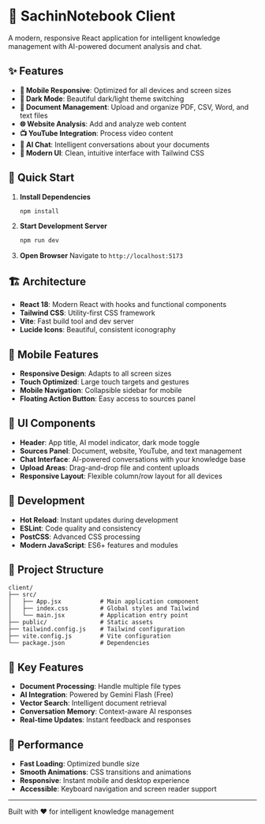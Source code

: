 # 🚀 SachinNotebook Client

A modern, responsive React application for intelligent knowledge management with AI-powered document analysis and chat.

## ✨ Features

- **📱 Mobile Responsive**: Optimized for all devices and screen sizes
- **🌙 Dark Mode**: Beautiful dark/light theme switching
- **📄 Document Management**: Upload and organize PDF, CSV, Word, and text files
- **🌐 Website Analysis**: Add and analyze web content
- **📺 YouTube Integration**: Process video content
- **💬 AI Chat**: Intelligent conversations about your documents
- **🎨 Modern UI**: Clean, intuitive interface with Tailwind CSS

## 🚀 Quick Start

1. **Install Dependencies**
   ```bash
   npm install
   ```

2. **Start Development Server**
   ```bash
   npm run dev
   ```

3. **Open Browser**
   Navigate to `http://localhost:5173`

## 🏗️ Architecture

- **React 18**: Modern React with hooks and functional components
- **Tailwind CSS**: Utility-first CSS framework
- **Vite**: Fast build tool and dev server
- **Lucide Icons**: Beautiful, consistent iconography

## 📱 Mobile Features

- **Responsive Design**: Adapts to all screen sizes
- **Touch Optimized**: Large touch targets and gestures
- **Mobile Navigation**: Collapsible sidebar for mobile
- **Floating Action Button**: Easy access to sources panel

## 🎨 UI Components

- **Header**: App title, AI model indicator, dark mode toggle
- **Sources Panel**: Document, website, YouTube, and text management
- **Chat Interface**: AI-powered conversations with your knowledge base
- **Upload Areas**: Drag-and-drop file and content uploads
- **Responsive Layout**: Flexible column/row layout for all devices

## 🔧 Development

- **Hot Reload**: Instant updates during development
- **ESLint**: Code quality and consistency
- **PostCSS**: Advanced CSS processing
- **Modern JavaScript**: ES6+ features and modules

## 📁 Project Structure

```
client/
├── src/
│   ├── App.jsx           # Main application component
│   ├── index.css         # Global styles and Tailwind
│   └── main.jsx          # Application entry point
├── public/               # Static assets
├── tailwind.config.js    # Tailwind configuration
├── vite.config.js        # Vite configuration
└── package.json          # Dependencies
```

## 🎯 Key Features

- **Document Processing**: Handle multiple file types
- **AI Integration**: Powered by Gemini Flash (Free)
- **Vector Search**: Intelligent document retrieval
- **Conversation Memory**: Context-aware AI responses
- **Real-time Updates**: Instant feedback and responses

## 🚀 Performance

- **Fast Loading**: Optimized bundle size
- **Smooth Animations**: CSS transitions and animations
- **Responsive**: Instant mobile and desktop experience
- **Accessible**: Keyboard navigation and screen reader support

---

Built with ❤️ for intelligent knowledge management
